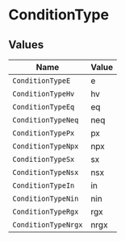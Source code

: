 # ConditionType


## Values

| Name                | Value               |
| ------------------- | ------------------- |
| `ConditionTypeE`    | e                   |
| `ConditionTypeHv`   | hv                  |
| `ConditionTypeEq`   | eq                  |
| `ConditionTypeNeq`  | neq                 |
| `ConditionTypePx`   | px                  |
| `ConditionTypeNpx`  | npx                 |
| `ConditionTypeSx`   | sx                  |
| `ConditionTypeNsx`  | nsx                 |
| `ConditionTypeIn`   | in                  |
| `ConditionTypeNin`  | nin                 |
| `ConditionTypeRgx`  | rgx                 |
| `ConditionTypeNrgx` | nrgx                |
